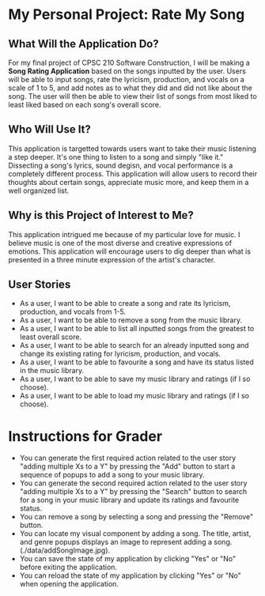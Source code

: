 # My Personal Project: Rate My Song

## What Will the Application Do?
For my final project of CPSC 210 Software Construction, I will be making a **Song Rating Application**
based on the songs inputted by the user. Users will be able to input songs, rate the lyricism, production,
and vocals on a scale of 1 to 5, and add notes as to what they did and did not like about the song. 
The user will then be able to view their list of songs from most liked to least liked based on each song's
overall score.

## Who Will Use It?
This application is targetted towards users want to take their music listening a step deeper. It's one thing
to listen to a song and simply "like it." Dissecting a song's lyrics, sound degisn, and vocal performance
is a completely different process. This application will allow users to record their thoughts about certain
songs, appreciate music more, and keep them in a well organized list.

## Why is this Project of Interest to Me?
This application intrigued me because of my particular love for music. I believe music is one of the 
most diverse and creative expressions of emotions. This application will encourage users to dig deeper
than what is presented in a three minute expression of the artist's character. 

## User Stories
- As a user, I want to be able to create a song and rate its lyricism, production, and vocals from 1-5.
- As a user, I want to be able to remove a song from the music library.
- As a user, I want to be able to list all inputted songs from the greatest to least overall score.
- As a user, I want to be able to search for an already inputted song and change its existing rating 
for lyricism, production, and vocals. 
- As a user, I want to be able to favourite a song and have its status listed in the music library.
- As a user, I want to be able to save my music library and ratings (if I so choose).
- As a user, I want to be able to load my music library and ratings (if I so choose).

# Instructions for Grader

- You can generate the first required action related to the user story "adding multiple Xs to a Y" by
pressing the "Add" button to start a sequence of popups to add a song to your music library.
- You can generate the second required action related to the user story "adding multiple Xs to a Y" by
pressing the "Search" button to search for a song in your music library and update its ratings and favourite
status. 
- You can remove a song by selecting a song and pressing the "Remove" button.
- You can locate my visual component by adding a song. The title, artist, and genre popups displays an image
to represent adding a song. (./data/addSongImage.jpg).
- You can save the state of my application by clicking "Yes" or "No" before exiting the application.
- You can reload the state of my application by clicking "Yes" or "No" when opening the application.